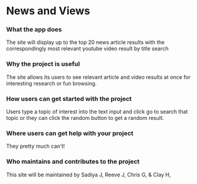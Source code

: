 # News and Views
### What the app does
The site will display up to the top 20 news article results with the correspondingly most relevant youtube video result by title search 

### Why the project is useful
The site allows its users to see relevant article and video results at once for interesting research or fun browsing.

### How users can get started with the project
Users type a topic of interest into the text input and click go to search that topic or they can click the random button to get a random result.

### Where users can get help with your project
They pretty much can't!

### Who maintains and contributes to the project
This site will be maintained by Sadiya J, Reeve J, Chris G, & Clay H,
